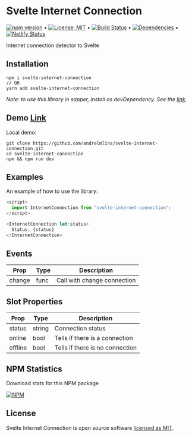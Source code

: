 # Svelte Internet Connection

[![npm version](https://badge.fury.io/js/svelte-internet-connection.svg)](https://www.npmjs.com/package/svelte-internet-connection) &bull; [![License: MIT](https://img.shields.io/badge/License-MIT-yellow.svg)](https://github.com/andrelmlins/svelte-internet-connection/blob/master/LICENSE) &bull; [![Build Status](https://travis-ci.com/andrelmlins/svelte-internet-connection.svg?branch=master)](https://travis-ci.com/andrelmlins/svelte-internet-connection) &bull; [![Dependencies](https://david-dm.org/andrelmlins/svelte-internet-connection.svg)](https://david-dm.org/andrelmlins/svelte-internet-connection) &bull; [![Netlify Status](https://api.netlify.com/api/v1/badges/364c1465-8483-410d-9ffd-db4a6b09134e/deploy-status)](https://app.netlify.com/sites/svelte-internet-connection/deploys)

Internet connection detector to Svelte

## Installation

```
npm i svelte-internet-connection
// OR
yarn add svelte-internet-connection
```

<em>Note: to use this library in sapper, install as devDependency. See the [link](https://github.com/sveltejs/sapper-template#using-external-components).</em>

## Demo [Link](https://svelte-internet-connection.netlify.com/)

Local demo:

```
git clone https://github.com/andrelmlins/svelte-internet-connection.git
cd svelte-internet-connection
npm && npm run dev
```

## Examples

An example of how to use the library:

```js
<script>
  import InternetConnection from "svelte-internet-connection";
</script>

<InternetConnection let:status>
  Status: {status}
</InternetConnection>
```

## Events

| Prop   | Type | Description                 |
| ------ | ---- | --------------------------- |
| change | func | Call with change connection |

## Slot Properties

| Prop    | Type   | Description                     |
| ------- | ------ | ------------------------------- |
| status  | string | Connection status               |
| online  | bool   | Tells if there is a connection  |
| offline | bool   | Tells if there is no connection |

## NPM Statistics

Download stats for this NPM package

[![NPM](https://nodei.co/npm/svelte-internet-connection.png)](https://nodei.co/npm/svelte-internet-connection/)

## License

Svelte Internet Connection is open source software [licensed as MIT](https://github.com/andrelmlins/svelte-internet-connection/blob/master/LICENSE).
